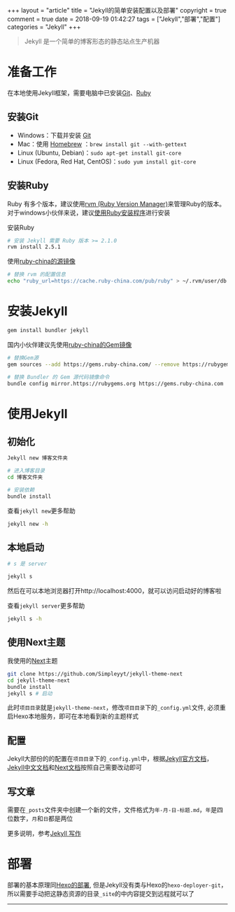 +++
layout = "article"
title = "Jekyll的简单安装配置以及部署"
copyright = true
comment = true
date = 2018-09-19 01:42:27
tags = ["Jekyll","部署","配置"]
categories = "Jekyll"
+++

> Jekyll 是一个简单的博客形态的静态站点生产机器

准备工作
======

在本地使用Jekyll框架，需要电脑中已安装[Git](http://git-scm.com)、[Ruby](http://ruby-lang.org)

安装Git
------
- Windows：下载并安装 [Git](https://git-scm.com/download/win)
- Mac：使用 [Homebrew](https://brew.sh/index_zh-cn) ：`brew install git --with-gettext`
- Linux (Ubuntu, Debian)：`sudo apt-get install git-core`
- Linux (Fedora, Red Hat, CentOS)：`sudo yum install git-core`

<!-- more -->

安装Ruby
------

Ruby 有多个版本，建议使用[rvm (Ruby Version Manager)](https://rvm.io)来管理Ruby的版本。对于windows小伙伴来说，建议[使用Ruby安装程序](https://rubyinstaller.org/)进行安装

安装Ruby

``` bash
# 安装 Jekyll 需要 Ruby 版本 >= 2.1.0
rvm install 2.5.1
```

使用[ruby-china的源镜像](https://ruby-china.org/wiki/ruby-mirror)
``` bash
# 替换 rvm 的配置信息
echo "ruby_url=https://cache.ruby-china.com/pub/ruby" > ~/.rvm/user/db
```

安装Jekyll
======

``` bash
gem install bundler jekyll
```

国内小伙伴建议先使用[ruby-china的Gem镜像](https://gems.ruby-china.com)

``` bash
# 替换Gem源
gem sources --add https://gems.ruby-china.com/ --remove https://rubygems.org/

# 替换 Bundler 的 Gem 源代码镜像命令
bundle config mirror.https://rubygems.org https://gems.ruby-china.com
```

使用Jekyll
======

初始化
------

``` bash
Jekyll new 博客文件夹

# 进入博客目录
cd 博客文件夹

# 安装依赖
bundle install
```

查看`jekyll new`更多帮助
``` bash
jekyll new -h
```

本地启动
------

``` bash
# s 是 server

jekyll s
```

然后在可以本地浏览器打开http://localhost:4000，就可以访问启动好的博客啦

查看`jekyll server`更多帮助
``` bash
jekyll s -h
```

使用Next主题
------

我使用的[Next](https://github.com/Simpleyyt/jekyll-theme-next)主题

``` bash
git clone https://github.com/Simpleyyt/jekyll-theme-next
cd jekyll-theme-next
bundle install
jekyll s # 启动
```

此时`项目目录`就是`jekyll-theme-next`，修改`项目目录`下的`_config.yml`文件, 必须重启Hexo本地服务，即可在本地看到新的主题样式

配置
------

Jekyll大部份的的配置在`项目目录`下的`_config.yml`中，根据[Jekyll官方文档](http://jekyllrb.com)，[Jekyll中文文档](http://jekyll.com.cn)和[Next文档](http://theme-next.simpleyyt.com/)按照自己需要改动即可


写文章
------

需要在`_posts`文件夹中创建一个新的文件，文件格式为`年-月-日-标题.md`，`年`是四位数字，`月`和`日`都是两位

更多说明，参考[Jekyll 写作](https://www.jekyll.com.cn/docs/posts/)


部署
======

部署的基本原理同[Hexo的部署](/2018/09/17/Hexo%E7%9A%84%E5%AE%89%E8%A3%85%E9%85%8D%E7%BD%AE%E4%BB%A5%E5%8F%8A%E9%83%A8%E7%BD%B2#部署), 但是Jekyll没有类与Hexo的`hexo-deployer-git`，所以需要手动把这静态资源的目录`_site`的中内容提交到远程就可以了

---